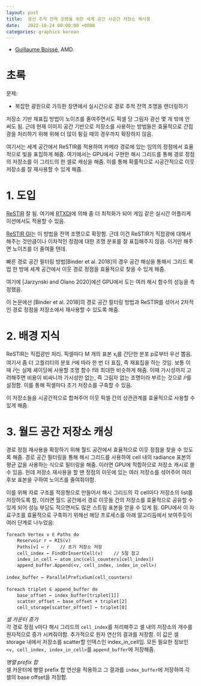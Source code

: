 ```yaml
---
layout: post
title:  광선 추적 전역 조명을 위한 세계 공간 시공간 저장소 재사용
date:   2022-10-24 00:00:00 +0000
categories: graphics korean
---
```


* [Guillaume Boissé](https://github.com/gboisse), AMD.

# 초록

문제:
* 복잡한 광원으로 가득한 장면에서 실시간으로 경로 추적 전역 조명을 렌더링하기

저장소 기반 재표집 방법이 노이즈를 줄여주면서도 픽셀 당 그림자 광선 몇 개 밖에 안 써도 됨. 근데 현재 이미지 공간 기반으로 저장소를 사용하는 방법들은 효율적으로 간접광을 처리하기 위해 위해 더 많이 튕길 때의 경우까지 확장하지 않음.

여기서는 세계 공간에서 ReSTIR를 적용하여 카메라 경로에 있는 임의의 정점에서 효율적으로 빛을 표집하게 해줌. 여기에서는 GPU에서 구현한 해시 그리드를 통해 경로 정점의 저장소를 이 그리드의 한 셀로 캐싱을 해줌. 이를 통해 확률적으로 시공간적으로 이웃 저장소를 잘 재사용할 수 있게 해줌.

# 1. 도입

[ReSTIR](/Notes/2022/10/Korean/SpatiotemporalReservoirResamplingForRealTimeRayTracingWithDynamicDirectLighting.md) 잘 됨. 여기에 [RTXDI](/Notes/2022/10/Korean/RearchitecturingSpatiotemporalResamplingForProduction.md)에 의해 좀 더 최적화가 되어 게임 같은 실시간 어플리케이션에서도 적용할 수 있음.

[ReSTIR GI](/Notes/2022/10/Korean/ReStirGiPathResamplingForRealTimePathTracingRevisited.md)는 이 방법을 전역 조명으로 확장함. 근데 이건 ReSTIR가 직접광에 대해서 해주는 것만큼이나 이차적인 정점에 대한 조명 분포를 잘 표집해주지 않음. 이거만 해주면 노이즈를 더 줄여줄 텐데.

빠른 경로 공간 필터링 방법[Binder et al. 2018]의 경우 공간 해싱을 통해서 그리드 룩업 한 방에 세계 공간에서 이웃 경로 정점을 효율적으로 찾을 수 있게 해줌.

여기에 [Jarzynski and Olano 2020]에선 GPU에서 도는 여러 해시 함수의 성능을 측정했음.

이 논문에선 [Binder et al. 2018]의 경로 공간 필터링 방법과 ReSTIR를 섞어서 2차적인 경로 정점을 저장소에서 재사용할 수 있도록 해줌.

# 2. 배경 지식

ReSTIR는 직접광만 처리. 픽셀마다 M 개의 표본 x<sub>i</sub>를 간단한 분포 p로부터 우선 뽑음. 여기서 좀 더 고퀄리티의 분포 ![TargetPdf](/Images/ReStirGi/TargetPdf.png)에 따라 한 번 더 표집, 즉 재표집을 하는 것임. 보통 이때 ![TargetPdf](/Images/ReStirGi/TargetPdf.png)는 실제 셰이딩에 사용할 조명 함수 f와 최대한 비슷하게 해줌. 이때 가시성까지 고려해주면 비용이 비싸니까 가시성만 없는, 즉 그림자 없는 조명이라 부르는 것으로 ![TargetPdf](/Images/ReStirGi/TargetPdf.png)를 설정함. 이를 통해 픽셀마다 초기 저장소를 구축할 수 있음.

이 저장소들을 시공간적으로 합쳐주어 이웃 픽셀 간의 상관관계를 효율적으로 사용할 수 있게 해줌.

# 3. 월드 공간 저장소 캐싱

경로 정점 재사용을 확장하기 위해 월드 공간에서 효율적으로 이웃 정점을 찾을 수 있도록 해줌. 경로 공간 필터링을 통해 해시 그리드를 사용하여 cell 내의 radiance 표본의 평균 값을 사용하는 식으로 필터링을 해줌. 이러면 GPU에 적합하므로 저장소 캐시로 쓸 수 있음. 헌데 저장소 재사용을 할 땐 정점의 이웃에 있는 여러 저장소를 섞어주어 여러 후보 표본을 구하여 노이즈를 줄여줘야함.

이를 위해 자료 구조를 적응형으로 만들어서 해시 그리드의 각 cell마다 저장소의 list를 저장하도록 함. 이러면 월드 공간에서 경로 이웃들 간의 저장소를 효율적으로 공유할 수 있게 되어 성능 부담도 적으면서도 많은 스트림 표본을 얻을 수 있게 됨. GPU에서 이 자료구조를 효율적으로 구축하기 위해선 해당 프로세스를 아래 알고리듬에서 보여주듯이 여러 단계로 나누었음:

```
foreach Vertex v ∈ Paths do
    Reservoir r ← RIS(v)
    Paths[v] ← r    // 초기 저장소 저장
    cell_index ← FindOrInsertCell(v)    // 5절 참고
    index_in_cell ← atom_inc(cell_counters[cell_index])
    append_buffer.Append(<v, cell_index, index_in_cell>)

index_buffer ← ParallelPrefixSum(cell_counters)

foreach triplet ∈ append_buffer do
    base_offset ← index_buffer[triplet[1]]
    scatter_offset ← base_offset + triplet[2]
    cell_storage[scatter_offset] ← triplet[0]
```

*셀 카운터 증가*<br>
각 경로 정점 v마다 해시 그리드의 `cell_index`를 처리해주고 셀 내의 저장소의 개수를 원자적으로 증가 시켜줘야함. 추가적으로 원자 연산의 결과를 저장함. 이 값은 셀 storage 내에서 저장소를 scatter할 인덱스인 index_in_cell임. 모든 필요한 정보인 `<v, cell_index, index_in_cell>`를 `append_buffer`에 저장해줌.

*병렬 prefix 합*<br>
셀 카운터에 병렬 prefix 합 연산을 적용하고 그 결과를 `index_buffer`에 저장하여 각 셀의 base offset을 저장함.